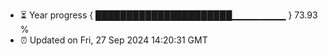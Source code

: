 - ⏳ Year progress { ██████████████████████▁▁▁▁▁▁▁▁ } 73.93 %
- ⏰ Updated on Fri, 27 Sep 2024 14:20:31 GMT

